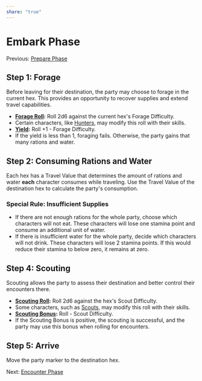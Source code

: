```yaml
---  
share: "true"  
---  
```

  
# Embark Phase  
Previous: [Prepare Phase](./Prepare%20Phase.html)  
  
## **Step 1: Forage**  
  
Before leaving for their destination, the party may choose to forage in the current hex. This provides an opportunity to recover supplies and extend travel capabilities.  
  
- **[Forage Roll](./Forage%20Roll.html):** Roll 2d6 against the current hex's Forage Difficulty.  
- Certain characters, like [Hunters](./Hunters.html), may modify this roll with their skills.  
- **[Yield](./Yield.html):** Roll +1 - Forage Difficulty.  
- If the yield is less than 1, foraging fails. Otherwise, the party gains that many rations and water.  
  
## **Step 2: Consuming Rations and Water**  
  
Each hex has a Travel Value that determines the amount of rations and water **each** character consumes while traveling. Use the Travel Value of the destination hex to calculate the party's consumption.  
  
### Special Rule: Insufficient Supplies  
  
- If there are not enough rations for the whole party, choose which characters will not eat. These characters will lose one stamina point and consume an additional unit of water.  
- If there is insufficient water for the whole party, decide which characters will not drink. These characters will lose 2 stamina points. If this would reduce their stamina to below zero, it remains at zero.  
  
## **Step 4: Scouting**  
  
Scouting allows the party to assess their destination and better control their encounters there.  
- **[Scouting Roll](./Scouting%20Roll.html):** Roll 2d6 against the hex's Scout Difficulty.  
- Some characters, such as [Scouts](./Scouts.html), may modify this roll with their skills.  
- **[Scouting Bonus](./Scouting%20Bonus.html):** Roll - Scout Difficulty.  
- If the Scouting Bonus is positive, the scouting is successful, and the party may use this bonus when rolling for encounters.  
  
## Step 5: Arrive  
  
Move the party marker to the destination hex.  
  
Next: [Encounter Phase](./Encounter%20Phase.html)